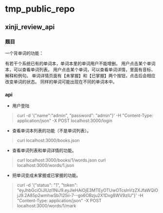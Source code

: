 # tmp_public_repo

## xinji_review_api
### 题目
一个背单词的功能：

有若干个系统已有的单词本，单词本里的单词用户不能增删。
用户点击某个单词本，可以查看单词列表。
用户点击某个单词，可以查看单词详情，里面有音标、解释和例句。
单词详情页面有【未掌握】和【已掌握】两个按钮，点击后会相应改变单词的状态。
同样的单词可能出现在不同的单词本中。

### api
* 用户登陆
> curl -d '{"name":"admin", "password": "admin"}' -H "Content-Type: application/json" -X POST localhost:3000/login

* 查看单词本列表的功能（不是单词列表）。
> curl localhost:3000/books.json

* 查看单词列表和单词详情的功能。
> curl localhost:3000/books/1/words.json
> curl localhost:3000/words/1.json

* 把单词变成未掌握或已掌握的功能。
> curl -d '{"status": "1", "token": "eyJhbGciOiJIUzI1NiJ9.eyJleHAiOjE3MTEyOTUwOTcsInVzZXJfaWQiOjJ9.2A85p2wmhwSb7I25ii-7--go6OBzju2X1Dxg8WV9zIU"}' -H "Content-Type: application/json" -X POST localhost:3000/words/1/mark

